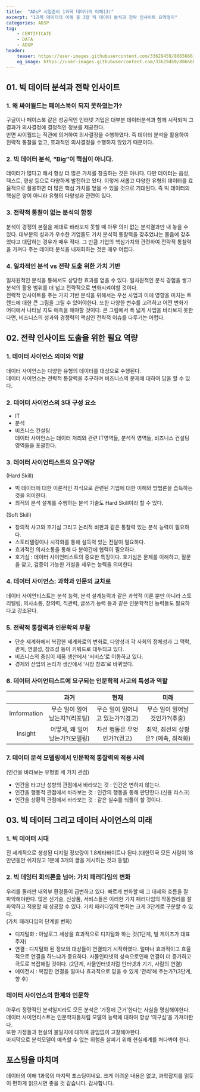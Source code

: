 ```yaml
---
title:  "ADsP 시험준비 1과목 데이터의 이해(3)"
excerpt: "1과목 데이터의 이해 중 3장 빅 데이터 분석과 전략 인사이트 요약정리"
categories: ADSP
tag:
    - CERTIFICATE
    - DATA
    - ADSP
header:
    teaser: https://user-images.githubusercontent.com/33629459/80656661-ab42fc00-8abc-11ea-8a32-240e15405b4d.jpeg
    og_image: https://user-images.githubusercontent.com/33629459/80656661-ab42fc00-8abc-11ea-8a32-240e15405b4d.jpeg
---
```


## 01. 빅 데이터 분석과 전략 인사이트
### 1. 왜 싸이월드는 페이스북이 되지 못하였는가?   
구글이나 페이스북 같은 성공적인 인터넷 기업은 대부분 데이터분석과 함께 시작되며 그 결과가 의사결정에 결정적인 정보를 제공한다.   
반면 싸이월드는 직관에 의거하여 의사결정을 수행하였다. 즉 데이터 분석을 활용하여 전략적 통찰을 얻고, 효과적인 의사결정을 수행하지 않았기 때문이다.  

### 2. 빅 데이터 분석, “Big”이 핵심이 아니다.
데이터가 많다고 해서 항상 더 많은 가치를 창출하는 것은 아니다. 다만 데이터는 음성, 텍스트, 영상 등으로 다양하게 발전하고 있다. 이렇게 새롭고 다양한 유형의 데이터를 효율적으로 활용하면 더 많은 핵심 가치를 얻을 수 있을 것으로 기대된다. 즉 빅 데이터의 핵심은 양이 아니라 유형의 다양성과 관련이 있다.    

### 3. 전략적 통찰이 없는 분석의 함정     
분석이 경쟁의 본질을 제대로 바라보지 못할 때 아무 의미 없는 분석결과만 내 놓을 수 있다. 대부분의 성과가 우수한 기업들도 가치 분석적 통찰력을 갖추었냐는 물음에 갖추었다고 대답하는 경우가 매우 적다. 그 만큼 기업의 핵심가치와 관련하여 전략적 통찰력을 가져다 주는 데이터 분석을 내재화하는 것은 매우 어렵다.  

### 4. 일차적인 분석 vs 전략 도출 위한 가치 기반      
일차원적인 분석을 통해서도 상당한 효과를 얻을 수 있다. 일차원적인 분석 경험을 쌓고 분석의 활용 범위를 더 넓고 전략적으로 변화시켜야할 것이다.   
전략적 인사이트를 주는 가치 기반 분석을 위해서는 우선 사업과 이에 영향을 미치는 트렌드에 대한 큰 그림을 그릴 수 있어야한다. 또한 다양한 변수를 고려하고 어떤 변화가 어디에서 나타날 지도 에측을 해야할 것이다. 큰 그림에서 폭 넓게 사업을 바라보지 못한다면, 비즈니스의 성과와 경쟁력의 핵심인 전략적 이슈를 다루기는 어렵다.

## 02. 전략 인사이트 도출을 위한 필요 역량
 ### 1. 데이터 사이언스 의미와 역할
데이터 사이언스는 다양한 유형의 데이터를 대상으로 수행된다.  
데이터 사이언스는 전략적 통찰력을 추구하며 비즈니스의 문제에 대하여 답을 할 수 있다.  

### 2. 데이터 사이언스의 3대 구성 요소
- IT   
- 분석   
- 비즈니스 컨설팅   
데이터 사이언스는 데이터 처리와 관련 IT영역들, 분석적 영역들, 비즈니스 컨설팅 영역들을 포괄한다.   

### 3. 데이터 사이언티스트의 요구역량
(Hard Skill)
- 빅 데이터에 대한 이론적인 지식으로 관련된 기업에 대한 이해와 방법론을 습득하는 것을 의미한다.
- 최적의 분석 설계를 수행하는 분석 기술도 Hard Skill이라 할 수 있다.

(Soft Skill)
- 창의적 사고와 호기심 그리고 논리적 비판과 같은 통찰력 있는 분석 능력이 필요하다.   
- 스토리텔링이나 시각화를 통해 설득력 있는 전달이 필요하다.    
- 효과적인 의사소통을 통해 다 분야간에 협력이 필요하다.     
- 호기심 : 데이터 사이언티스트의 중요한 특징이다. 호기심은 문제를 이해하고, 질문을 찾고, 검증이 가능한 가설을 세우는 능력을 의미한다.   

### 4. 데이터 사이언스: 과학과 인문의 교차로
데이터 사이언티스트는 분석 능력, 분석 설계능력과 같은 과학적 이론 뿐만 아니라 스토리텔링, 의사소통, 창의력, 직관력, 글쓰기 능력 등과 같은 인문학적인 능력들도 필요하다고 강조된다.

### 5.  전략적 통찰력과 인문학의 부활
-  단순 세계화에서 복잡한 세계화로의 변화로, 다양성과 각 사회의 정체성과 그 맥락, 관계, 연결성, 창조성 등이 키워드로 대두되고 있다.   
- 비즈니스의 중심이 제품 생산에서 ‘서비스’로 이동하고 있다. 
- 경제와 산업의 논리가 생산에서 ‘시장 창조’로 바뀌었다. 

### 6. 데이터 사이언티스트에 요구되는 인문학적 사고의 특성과 역할
| | 과거 |  현재  |  미래 |
|:---:|:---:|:---:|:---:|
|Imformation|무슨 일이 일어 났는지?(리포팅)|무슨 일이 일어나고 있는가?(경고)|무슨 일이 일어날 것인가?(추출)|
|Insight| 어떻게, 왜 일어났는가?(모델링)|차선 행동은 무엇인가?(권고)| 최악, 최선의 상황은? (예측, 최적화)|

### 7. 데이터 분석 모델링에서 인문학적 통찰력의 적용 사례
(인간을 바라보는 유형별 세 가지 관점)  
- 인간을 타고난 성향의 관점에서 바라보는 것  : 인간은 변하지 않는다.  
- 인간을 행동적 관점에서 바라보는 것 : 인간의 행동을 통해 판단한다.(신용 리스크)  
- 인간을 상황적 관점에서 바라보는 것 : 같은 실수를 되풀이 할 것이다.  

## 03. 빅 데이터 그리고 데이터 사이언스의 미래
### 1. 빅 데이터 시대
전 세계적으로 생성된 디지털 정보량이 1.8제타바이트나 된다.(대한민국 모든 사람이 18만년동안 쉬지않고 1분에 3개의 글을 게시하는 것과 동일)  

### 2. 빅 데잉터 회의론을 넘어: 가치 패러다임의 변화
우리를 둘러싼 내외부 환경들이 급변하고 있다. 빠르게 변화할 때 그 대세와 흐름을 잘 파악해야한다. 많은 신기술, 신상품, 서비스들은 이러한 가치 패러다임의 작동원리를 잘 파악하고 적용할 때 성공할 수 있다. 가치 패러다임의 변화는 크게 3단계로 구분할 수 있다.  
(가치 패러다임의 단계별 변화)  
- 디지털화 : 아날로그 세상을 효과적으로 디지털화 하는 것(1단계, 빌 게이츠가 대표주자)   
- 연결 : 디지털화 된 정보와 대상들이 연결되기 시작하였다. 얼마나 효과적이고 효율적으로 연결을 하느냐가 중요하다.  사물인터넷의 성숙으로인해 연결이 더 증가하고 극도로 복잡해질 것이다. (2단계, 사물인터넷처럼 인터넷과 기기, 사람의 연결)
- 에이전시 : 복잡한 연결을 얼마나 효과적으로 믿을 수 있게 ‘관리’해 주는가?(3단계, 향 후)

### 데이터 사이언스의 한계와 인문학
아무리 정량적인 분석일지라도 모든 분석은 ‘가정에 근거’한다는 사실을 명심해야한다.  
데이터 사이언티스트는 인문학자들처럼 모델의 능력에 대하여 항상 ‘의구심’을 가져야한다.  
또한 가정들과 현실의 불일치에 대하여 끊임없이 고찰해야한다.  
마지막으로 분석모델이 예측할 수 없는 위험을 살피기 위해 현실세계를 쳐다봐야 한다.   

## 포스팅을 마치며
데이터의 이해 1과목의 마지막 포스팅이네요. 크게 어려운 내용은 없고, 과학잡지를 읽듯이 편하게 읽으시면 좋을 것 같습니다. 감사합니다.
